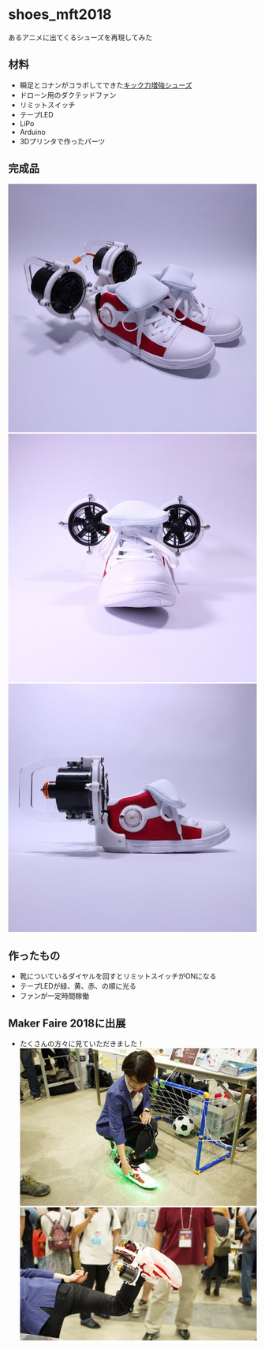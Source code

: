 # shoes_mft2018
あるアニメに出てくるシューズを再現してみた

## 材料
- 瞬足とコナンがコラボしてできた[キック力増強シューズ](http://www.chugai-contents.jp/p/conan.html)
- ドローン用のダクテッドファン
- リミットスイッチ
- テープLED
- LiPo
- Arduino
- 3Dプリンタで作ったパーツ

## 完成品
![シューズ](img/shoes.jpeg)
![シューズ](img/shoes_front.jpg)
![シューズ](img/shoes_side.jpg)

## 作ったもの
- 靴についているダイヤルを回すとリミットスイッチがONになる
- テープLEDが緑、黄、赤、の順に光る
- ファンが一定時間稼働

## Maker Faire 2018に出展
- たくさんの方々に見ていただきました！
![MFT2018_1](img/mft_1.JPG)
![MFT2018_2](img/mft_2.JPG)
